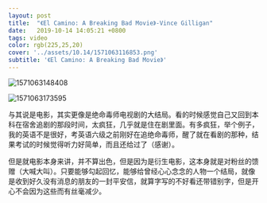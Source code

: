 ```yaml
---
layout: post
title:  "《El Camino: A Breaking Bad Movie》-Vince Gilligan"
date:   2019-10-14 14:05:21 +0800
tags: video
color: rgb(225,25,20)
cover: '../assets/10.14/1571063116853.png'
subtitle: '《El Camino: A Breaking Bad Movie》'
---
```


![1571063148408](/home/tzj/cntzj.github.io/assets/10.14/1571063148408.png)

![1571063173595](/home/tzj/cntzj.github.io/assets/10.14/1571063173595.png)

与其说是电影，其实更像是绝命毒师电视剧的大结局。看的时候感觉自己又回到本科在宿舍追剧的那段时间，太疯狂，几乎就是住在剧里面。有多疯狂，举个例子，我的英语不是很好，考英语六级之前刚好在追绝命毒师，醒了就在看剧的那种，结果考试的时候觉得听力好简单，而且还给过了（感谢）。

但是就电影本身来讲，并不算出色，但是因为是衍生电影，这本身就是对粉丝的馈赠（大喊大叫）。只要能够勾起回忆，能够给曾经心心念念的人物一个结局，就像是收到好久没有消息的朋友的一封平安信，就算字写的不好看还带错别字，但是开心不会因为这些而有丝毫减少。